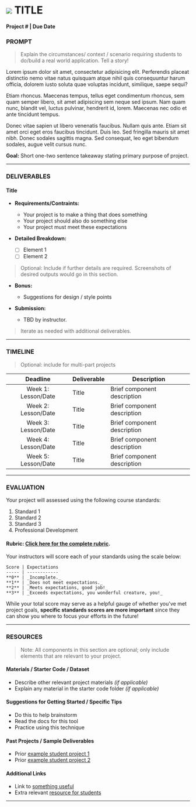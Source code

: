 # ![](https://ga-dash.s3.amazonaws.com/production/assets/logo-9f88ae6c9c3871690e33280fcf557f33.png) TITLE
**Project # | Due Date**

### PROMPT
> Explain the circumstances/ context / scenario requiring students to do/build a real world application. Tell a story!

Lorem ipsum dolor sit amet, consectetur adipisicing elit. Perferendis placeat distinctio nemo vitae natus quisquam atque nihil quis consequuntur harum officia, dolorem iusto soluta quae voluptas incidunt, similique, saepe sequi?

Etiam rhoncus. Maecenas tempus, tellus eget condimentum rhoncus, sem quam semper libero, sit amet adipiscing sem neque sed ipsum. Nam quam nunc, blandit vel, luctus pulvinar, hendrerit id, lorem. Maecenas nec odio et ante tincidunt tempus.

Donec vitae sapien ut libero venenatis faucibus. Nullam quis ante. Etiam sit amet orci eget eros faucibus tincidunt. Duis leo. Sed fringilla mauris sit amet nibh. Donec sodales sagittis magna. Sed consequat, leo eget bibendum sodales, augue velit cursus nunc. 

**Goal:** Short one-two sentence takeaway stating primary purpose of project.

---

### DELIVERABLES

#### Title
- **Requirements/Contraints:**
  - Your project is to make a thing that does something
  - Your project should also do something else
  - Your project must meet these expectations

- **Detailed Breakdown:**
  - [ ] Element 1
  - [ ] Element 2

> Optional: Include if further details are required. Screenshots of desired outputs would go in this section.

- **Bonus:**
  - Suggestions for design / style points

- **Submission:**	
  - TBD by instructor.

> Iterate as needed with additional deliverables.

---

### TIMELINE
> Optional: include for multi-part projects

| Deadline | Deliverable| Description |
|:-:|---|---|
| Week 1: Lesson/Date | Title  | Brief component description   |
| Week 2: Lesson/Date | Title  | Brief component description   |
| Week 3: Lesson/Date | Title  | Brief component description   |
| Week 4: Lesson/Date | Title  | Brief component description   |
| Week 5: Lesson/Date | Title  | Brief component description   |

---

### EVALUATION

Your project will assessed using the following course standards:

1. Standard 1
2. Standard 2
3. Standard 3
4. Professional Development

#### Rubric: [Click here for the complete rubric](#). 

Your instructors will score each of your standards using the scale below:

    Score | Expectations
    ----- | ------------
    **0** | _Incomplete._
    **1** | _Does not meet expectations._
    **2** | _Meets expectations, good job!_
    **3** | _Exceeds expectations, you wonderful creature, you!_

While your total score may serve as a helpful gauge of whether you've met project goals, __specific standards scores are more important__ since they can show you where to focus your efforts in the future!

---

### RESOURCES

> Note: All components in this section are optional; only include elements that are relevant to your project.

#### Materials / Starter Code / Dataset
- Describe other relevant project materials *(if applicable)*
- Explain any material in the starter code folder *(if applicable)*

#### Suggestions for Getting Started / Specific Tips
- Do this to help brainstorm
- Read the docs for this tool
- Practice using this technique

#### Past Projects / Sample Deliverables
- Prior [example student project 1](#)
- Prior [example student project 2](#)

#### Additional Links
- Link to [something useful](#)
- Extra relevant [resource for students](#)

---

